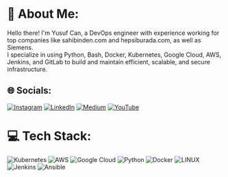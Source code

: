 # 💫 About Me:
Hello there! I'm Yusuf Can, a DevOps engineer with experience working for top companies like sahibinden.com and hepsiburada.com, as well as Siemens.<br> I specialize in using Python, Bash, Docker, Kubernetes, Google Cloud, AWS, Jenkins, and GitLab to build and maintain efficient, scalable, and secure infrastructure. 


## 🌐 Socials:
[![Instagram](https://img.shields.io/badge/Instagram-%23E4405F.svg?logo=Instagram&logoColor=white)](https://instagram.com/vyusufcann) [![LinkedIn](https://img.shields.io/badge/LinkedIn-%230077B5.svg?logo=linkedin&logoColor=white)](https://linkedin.com/in/yusuf-can) [![Medium](https://img.shields.io/badge/Medium-12100E?logo=medium&logoColor=white)](https://medium.com/@vyusufcan) [![YouTube](https://img.shields.io/badge/YouTube-%23FF0000.svg?logo=YouTube&logoColor=white)](https://youtube.com/@vyusufcan) 

# 💻 Tech Stack:
![Kubernetes](https://img.shields.io/badge/kubernetes-%23326ce5.svg?style=for-the-badge&logo=kubernetes&logoColor=white) ![AWS](https://img.shields.io/badge/AWS-%23FF9900.svg?style=for-the-badge&logo=amazon-aws&logoColor=white) ![Google Cloud](https://img.shields.io/badge/Google%20Cloud-%234285F4.svg?style=for-the-badge&logo=google-cloud&logoColor=white) ![Python](https://img.shields.io/badge/python-3670A0?style=for-the-badge&logo=python&logoColor=ffdd54) ![Docker](https://img.shields.io/badge/docker-%230db7ed.svg?style=for-the-badge&logo=docker&logoColor=white) ![LINUX](https://img.shields.io/badge/Linux-FCC624?style=for-the-badge&logo=linux&logoColor=black) ![Jenkins](https://img.shields.io/badge/jenkins-%232C5263.svg?style=for-the-badge&logo=jenkins&logoColor=white) ![Ansible](https://img.shields.io/badge/ansible-%231A1918.svg?style=for-the-badge&logo=ansible&logoColor=white)
<!-- Proudly created with GPRM ( https://gprm.itsvg.in ) -->
